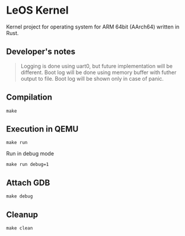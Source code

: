 # LeOS Kernel

Kernel project for operating system for ARM 64bit (AArch64) written in Rust.

## Developer's notes

> Logging is done using uart0, but future implementation will be different. Boot log will be done
> using memory buffer with futher output to file. Boot log will be shown only in case of panic.

## Compilation

```shell
make
```

## Execution in QEMU

```shell
make run
```

Run in debug mode

```shell
make run debug=1
```

## Attach GDB

```shell
make debug
```

## Cleanup

```shell
make clean
```

